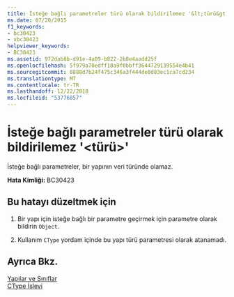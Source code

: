 ```yaml
---
title: İsteğe bağlı parametreler türü olarak bildirilemez '&lt;türü&gt;'
ms.date: 07/20/2015
f1_keywords:
- bc30423
- vbc30423
helpviewer_keywords:
- BC30423
ms.assetid: 972dab8b-d91e-4a89-b822-2b8e4aadd25f
ms.openlocfilehash: 5f979a70edff18a9f0bbff3644729139554e4b41
ms.sourcegitcommit: 0888d7b24f475c346a3f444de8d83ec1ca7cd234
ms.translationtype: MT
ms.contentlocale: tr-TR
ms.lasthandoff: 12/22/2018
ms.locfileid: "53776857"
---
```

# <a name="optional-parameters-cannot-be-declared-as-the-type-lttypegt"></a>İsteğe bağlı parametreler türü olarak bildirilemez '&lt;türü&gt;'
İsteğe bağlı parametreler, bir yapının veri türünde olamaz.  
  
 **Hata Kimliği:** BC30423  
  
## <a name="to-correct-this-error"></a>Bu hatayı düzeltmek için  
  
1.  Bir yapı için isteğe bağlı bir parametre geçirmek için parametre olarak bildirin `Object`.  
  
2.  Kullanım `CType` yordam içinde bu yapı türü parametresi olarak atanamadı.  
  
## <a name="see-also"></a>Ayrıca Bkz.  
 [Yapılar ve Sınıflar](../../visual-basic/programming-guide/language-features/data-types/structures-and-classes.md)  
 [CType İşlevi](../../visual-basic/language-reference/functions/ctype-function.md)
